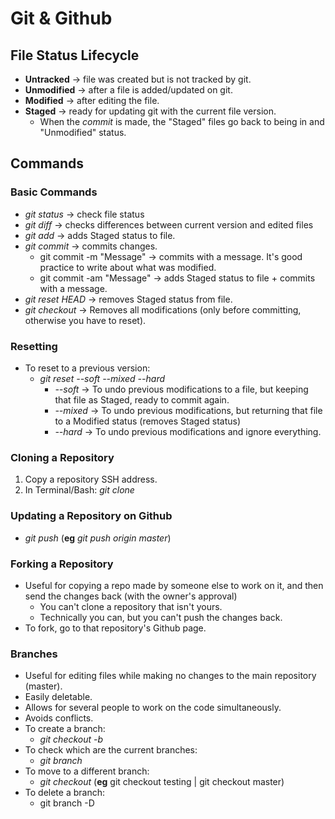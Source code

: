 # Git & Github

## File Status Lifecycle
* **Untracked** -> file was created but is not tracked by git.
* **Unmodified** -> after a file is added/updated on git.
* **Modified** -> after editing the file.
* **Staged** -> ready for updating git with the current file version.
    * When the *commit* is made, the "Staged" files go back to being in and "Unmodified" status.

## Commands
### Basic Commands
* *git status* -> check file status
* *git diff* -> checks differences between current version and edited files
* *git add* -> adds Staged status to file.
* *git commit* -> commits changes.
    * git commit -m "Message" -> commits with a message. It's good practice to write about what was modified.
    * git commit -am "Message" -> adds Staged status to file + commits with a message.
* *git reset HEAD <file>* -> removes Staged status from file.
* *git checkout <file>* -> Removes all modifications (only before committing, otherwise you have to reset).
### Resetting
* To reset to a previous version:
    * *git reset --soft --mixed --hard*
        * *--soft* -> To undo previous modifications to a file, but keeping that file as Staged, ready to commit again.
        * *--mixed* -> To undo previous modifications, but returning that file to a Modified status (removes Staged status)
        * *--hard* -> To undo previous modifications and ignore everything.
### Cloning a Repository
1. Copy a repository SSH address.
1. In Terminal/Bash: *git clone <SSH link> <local repository name>*

### Updating a Repository on Github
* *git push <destination> <source>* (**eg** *git push origin master*)

### Forking a Repository
* Useful for copying a repo made by someone else to work on it, and then send the changes back (with the owner's approval)
    * You can't clone a repository that isn't yours.
    * Technically you can, but you can't push the changes back.
* To fork, go to that repository's Github page.

### Branches
* Useful for editing files while making no changes to the main repository (master).
* Easily deletable.
* Allows for several people to work on the code simultaneously.
* Avoids conflicts.
* To create a branch:
    * *git checkout -b <branch name>*
* To check which are the current branches:
    * *git branch*
* To move to a different branch:
    * *git checkout <branch name>* (**eg** git checkout testing | git checkout master)
* To delete a branch:
    * git branch -D <branch name>